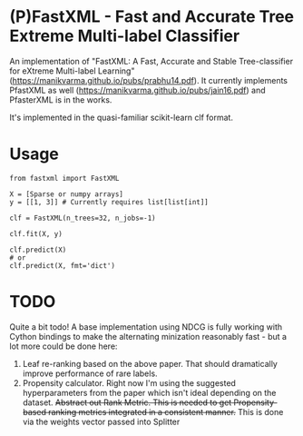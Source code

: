 (P)FastXML - Fast and Accurate Tree Extreme Multi-label Classifier
===

An implementation of "FastXML: A Fast, Accurate and Stable Tree-classifier for eXtreme Multi-label Learning" (https://manikvarma.github.io/pubs/prabhu14.pdf).  It currently implements PfastXML as well (https://manikvarma.github.io/pubs/jain16.pdf) and PfasterXML is in the works.

It's implemented in the quasi-familiar scikit-learn clf format.

Usage
===

    from fastxml import FastXML

    X = [Sparse or numpy arrays]
    y = [[1, 3]] # Currently requires list[list[int]]

    clf = FastXML(n_trees=32, n_jobs=-1)

    clf.fit(X, y)

    clf.predict(X)
    # or
    clf.predict(X, fmt='dict')

TODO
===

Quite a bit todo!  A base implementation using NDCG is fully working with Cython bindings to make the alternating minization reasonably fast - but a lot more could be done here:

1. Leaf re-ranking based on the above paper.  That should dramatically improve performance of rare labels.
2. Propensity calculator.  Right now I'm using the suggested hyperparameters from the paper which isn't ideal depending on the dataset.
<s>Abstract out Rank Metric.  This is needed to get Propensity-based ranking metrics integrated in a consistent manner.</s> This is done via the weights vector passed into Splitter
